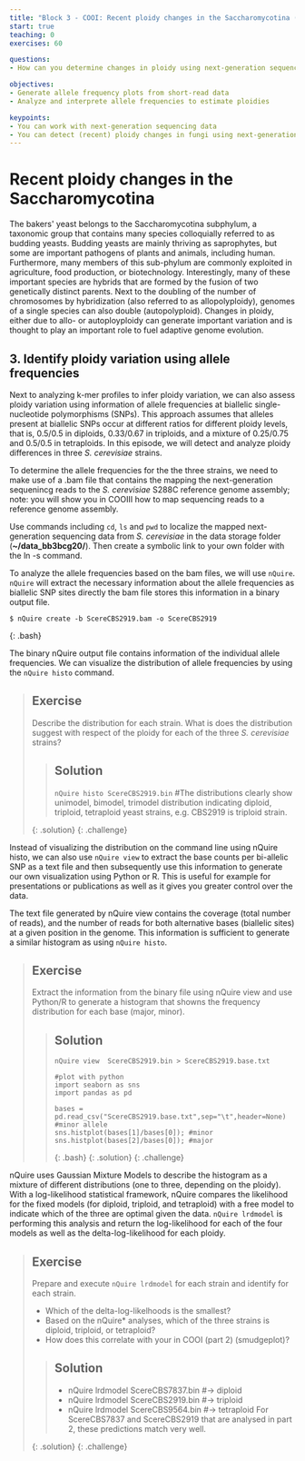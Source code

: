 ```yaml
---
title: "Block 3 - COOI: Recent ploidy changes in the Saccharomycotina (part 3)"
start: true
teaching: 0
exercises: 60

questions:
- How can you determine changes in ploidy using next-generation sequencing data?

objectives:
- Generate allele frequency plots from short-read data
- Analyze and interprete allele frequencies to estimate ploidies

keypoints:
- You can work with next-generation sequencing data
- You can detect (recent) ploidy changes in fungi using next-generation sequencing data 
---
```


# Recent ploidy changes in the Saccharomycotina
The bakers' yeast belongs to the Saccharomycotina subphylum, a taxonomic group that contains many species colloquially referred to as budding yeasts. Budding yeasts are mainly thriving as saprophytes, but some are important pathogens of plants and animals, including human. Furthermore, many members of this sub-phylum are commonly exploited in agriculture, food production, or biotechnology. Interestingly, many of these important species are hybrids that are formed by the fusion of two genetically distinct parents. Next to the doubling of the number of chromosomes by hybridization (also referred to as allopolyploidy), genomes of a single species can also double (autopolyploid). Changes in ploidy, either due to allo- or autoployploidy can generate important variation and is thought to play an important role to fuel adaptive genome evolution.

## 3. Identify ploidy variation using allele frequencies

Next to analyzing k-mer profiles to infer ploidy variation, we can also assess ploidy variation using information of allele frequencies at biallelic single-nucleotide polymorphisms (SNPs). This approach assumes that alleles present at biallelic SNPs occur at different ratios for different ploidy levels, that is, 0.5/0.5 in diploids, 0.33/0.67 in triploids, and a mixture of 0.25/0.75 and 0.5/0.5 in tetraploids. In this episode, we will detect and analyze ploidy differences in three *S. cerevisiae* strains.

To determine the allele frequencies for the the three strains, we need to make use of a .bam file that contains the mapping the next-generation sequenincg reads to the *S. cerevisiae* S288C reference genome assembly; note: you will show you in COOIII how to map sequencing reads to a reference genome assembly.

Use commands including `cd`, `ls` and `pwd` to localize the mapped next-generation sequencing data from *S. cerevisiae* in the data storage folder (**~/data_bb3bcg20/**). Then create a symbolic link to your own folder with the ln -s command. 

To analyze the allele frequencies based on the bam files, we will use `nQuire`. `nQuire` will extract the necessary information about the allele frequencies as biallelic SNP sites directly the bam file stores this information in a binary output file.

~~~
$ nQuire create -b ScereCBS2919.bam -o ScereCBS2919
~~~
{: .bash}

The binary nQuire output file contains information of the individual allele frequencies. We can visualize the distribution of allele frequencies by using the `nQuire histo` command.

> ## Exercise
> 
> Describe the distribution for each strain. What is does the distribution suggest with respect of the ploidy for each of the three *S. cerevisiae* strains?
>
>> ## Solution
>> 
>> `nQuire histo ScereCBS2919.bin`
>> #The distributions clearly show unimodel, bimodel, trimodel distribution indicating diploid, triploid, tetraploid yeast strains, e.g. CBS2919 is triploid strain.
>> 
> {: .solution}
{: .challenge}

Instead of visualizing the distribution on the command line using nQuire histo, we can also use `nQuire view` to extract the base counts per bi-allelic SNP as a text file and then subsequently use this information to generate our own visualization using Python or R. This is useful for example for presentations or publications as well as it gives you greater control over the data.

The text file generated by nQuire view contains the coverage (total number of reads), and the number of reads for both alternative bases (biallelic sites) at a given position in the genome. This information is sufficient to generate a similar histogram as using `nQuire histo`.

> ## Exercise
> 
> Extract the information from the binary file using nQuire view and use Python/R to generate a histogram that showns the frequency distribution for each base (major, minor).
>
>> ## Solution
>>
>> `nQuire view  ScereCBS2919.bin > ScereCBS2919.base.txt`
>>
>> ~~~
>> #plot with python
>> import seaborn as sns
>> import pandas as pd
>>
>> bases = pd.read_csv("ScereCBS2919.base.txt",sep="\t",header=None)
>> #minor allele
>> sns.histplot(bases[1]/bases[0]); #minor
>> sns.histplot(bases[2]/bases[0]); #major
>> ~~~
>> {: .bash}
> {: .solution}
{: .challenge}

nQuire uses Gaussian Mixture Models to describe the histogram as a mixture of different distributions (one to three, depending on the ploidy). With a log-likelihood statistical framework, nQuire compares the likelihood for the fixed models (for diploid, triploid, and tetraploid) with a free model to indicate which of the three are optimal given the data. `nQuire lrdmodel` is performing this analysis and return the log-likelihood for each of the four models as well as the delta-log-likelihood for each ploidy.

> ## Exercise
> 
> Prepare and execute `nQuire lrdmodel` for each strain and identify for each strain.
> - Which of the delta-log-likelhoods is the smallest?
> - Based on the nQuire* analyses, which of the three strains is diploid, triploid, or tetraploid?
> - How does this correlate with your in COOI (part 2) (smudgeplot)?
>
>> ## Solution
>> - nQuire lrdmodel ScereCBS7837.bin #-> diploid
>> - nQuire lrdmodel ScereCBS2919.bin #-> triploid
>> - nQuire lrdmodel ScereCBS9564.bin #-> tetraploid
>> For ScereCBS7837 and ScereCBS2919 that are analysed in part 2, these predictions match very well.
>>
> {: .solution}
{: .challenge}
